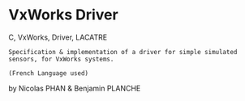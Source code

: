 # VxWorks Driver
  C, VxWorks, Driver, LACATRE

    Specification & implementation of a driver for simple simulated sensors, for VxWorks systems.
    
    (French Language used)
    
  by Nicolas PHAN & Benjamin PLANCHE